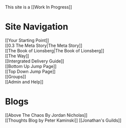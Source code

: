 This site is a [[Work In Progress]]

# Site Navigation
[[Your Starting Point]]   
[[0.3 The Meta Story|The Meta Story]]  
[[The Book of Lionsberg|The Book of Lionsberg]]  
[[The Way]]  
[[Intergrated Delivery Guide]]  
[[Bottom Up Jump Page]]    
[[Top Down Jump Page]]  
[[Groups]]  
[[Admin and Help]] 

# Blogs
[[Above The Chaos By Jordan Nicholas]]  
[[Thoughts Blog by Peter Kaminski]] 
[[Jonathan's Guilds]]


